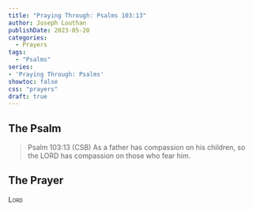 ```yaml
---
title: "Praying Through: Psalms 103:13"
author: Joseph Louthan
publishDate: 2023-05-20
categories:
  - Prayers
tags:
  - "Psalms"
series:
- 'Praying Through: Psalms'
showtoc: false
css: "prayers"
draft: true
---
```

## The Psalm

>Psalm 103:13 (CSB) As a father has compassion on his children, so the LORD has compassion on those who fear him. 

## The Prayer

<div style="font-variant: small-caps;">
Lord
</div>

```text

```
